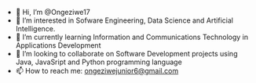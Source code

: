 - 👋 Hi, I’m @Ongeziwe17
- 👀 I’m interested in Sofware Engineering, Data Science and Artificial Intelligence.
- 🌱 I’m currently learning Information and Communications Technology in Applications Development
- 💞️ I’m looking to collaborate on Software Development projects using Java, JavaSript and Python programming language
- 📫 How to reach me: ongeziwejunior6@gmail.com

<!---
Ongeziwe17/Ongeziwe17 is a ✨ special ✨ repository because its `README.md` (this file) appears on your GitHub profile.
You can click the Preview link to take a look at your changes.
--->
